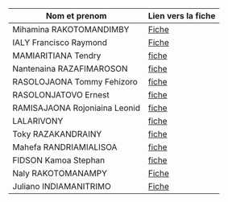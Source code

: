 | Nom et prenom                   | Lien vers la fiche         |
| ------------------------------- | -------------------------- |
| Mihamina RAKOTOMANDIMBY         | [Fiche](./Mihamina.md)     |
| IALY Francisco Raymond          | [Fiche](./IALY.md)         |
| MAMIARITIANA Tendry             | [fiche](./Tendry.md)       |
| Nantenaina RAZAFIMAROSON        | [fiche](./Nantenaina.md)   |
| RASOLOJAONA Tommy Fehizoro      | [fiche](./Tommy.md)        |
| RASOLONJATOVO Ernest            | [fiche](./Njato.md)        |
| RAMISAJAONA Rojoniaina Leonid   | [fiche](./Rojo.md)         |
| LALARIVONY                      | [fiche](./LALARIVONY.md)   |
| Toky RAZAKANDRAINY              | [fiche](./Toky.md)         |
| Mahefa RANDRIAMIALISOA          | [fiche](./Mahefa.md)       |
| FIDSON Kamoa Stephan            | [fiche](./Stephan.md)      |
| Naly RAKOTOMANAMPY		  | [Fiche](./Naly.md)         | 
| Juliano INDIAMANITRIMO	  | [Fiche](./Juliano.md)      |